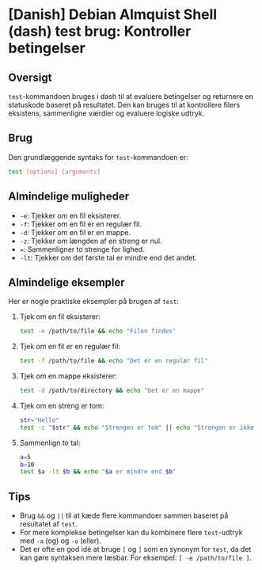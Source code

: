# [Danish] Debian Almquist Shell (dash) test brug: Kontroller betingelser

## Oversigt
`test`-kommandoen bruges i dash til at evaluere betingelser og returnere en statuskode baseret på resultatet. Den kan bruges til at kontrollere filers eksistens, sammenligne værdier og evaluere logiske udtryk.

## Brug
Den grundlæggende syntaks for `test`-kommandoen er:

```bash
test [options] [arguments]
```

## Almindelige muligheder
- `-e`: Tjekker om en fil eksisterer.
- `-f`: Tjekker om en fil er en regulær fil.
- `-d`: Tjekker om en fil er en mappe.
- `-z`: Tjekker om længden af en streng er nul.
- `=`: Sammenligner to strenge for lighed.
- `-lt`: Tjekker om det første tal er mindre end det andet.

## Almindelige eksempler
Her er nogle praktiske eksempler på brugen af `test`:

1. Tjek om en fil eksisterer:
   ```bash
   test -e /path/to/file && echo "Filen findes"
   ```

2. Tjek om en fil er en regulær fil:
   ```bash
   test -f /path/to/file && echo "Det er en regulær fil"
   ```

3. Tjek om en mappe eksisterer:
   ```bash
   test -d /path/to/directory && echo "Det er en mappe"
   ```

4. Tjek om en streng er tom:
   ```bash
   str="Hello"
   test -z "$str" && echo "Strengen er tom" || echo "Strengen er ikke tom"
   ```

5. Sammenlign to tal:
   ```bash
   a=5
   b=10
   test $a -lt $b && echo "$a er mindre end $b"
   ```

## Tips
- Brug `&&` og `||` til at kæde flere kommandoer sammen baseret på resultatet af `test`.
- For mere komplekse betingelser kan du kombinere flere `test`-udtryk med `-a` (og) og `-o` (eller).
- Det er ofte en god idé at bruge `[` og `]` som en synonym for `test`, da det kan gøre syntaksen mere læsbar. For eksempel: `[ -e /path/to/file ]`.